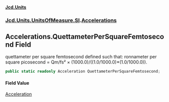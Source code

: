#### [Jcd.Units](index.md 'index')
### [Jcd.Units.UnitsOfMeasure.SI](Jcd.Units.UnitsOfMeasure.SI.md 'Jcd.Units.UnitsOfMeasure.SI').[Accelerations](Accelerations.md 'Jcd.Units.UnitsOfMeasure.SI.Accelerations')

## Accelerations.QuettameterPerSquareFemtosecond Field

quettameter per square femtosecond defined such that: ronnameter per square picosecond = Qm/fs² ×
(1000.0)/((1.0/1000.0)*(1.0/1000.0)).

```csharp
public static readonly Acceleration QuettameterPerSquareFemtosecond;
```

#### Field Value
[Acceleration](Acceleration.md 'Jcd.Units.UnitTypes.Acceleration')